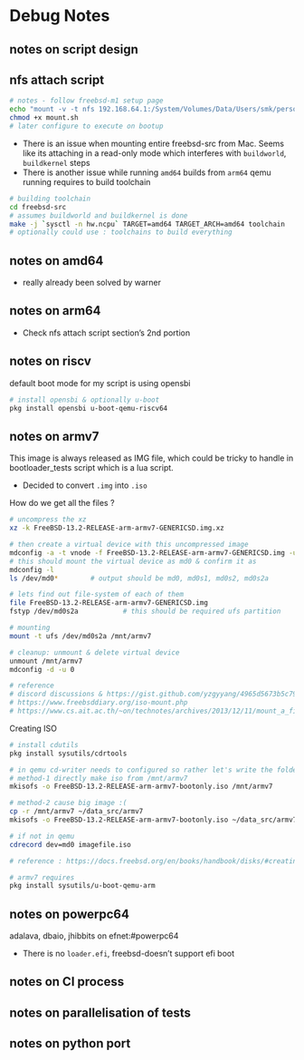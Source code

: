# Debug Notes

## notes on script design



## nfs attach script

````bash
# notes - follow freebsd-m1 setup page
echo "mount -v -t nfs 192.168.64.1:/System/Volumes/Data/Users/smk/personal/gsoc/fbsd/tools/boot/bootloader_test /root/freebsd-src/tools/boot/bootloader_test" >> mount.sh
chmod +x mount.sh
# later configure to execute on bootup
````

- There is an issue when mounting entire freebsd-src from Mac. Seems like its attaching in a read-only mode which interferes with `buildworld`, `buildkernel` steps
- There is another issue while running `amd64` builds from `arm64` qemu running requires to build toolchain

````bash
# building toolchain
cd freebsd-src
# assumes buildworld and buildkernel is done
make -j `sysctl -n hw.ncpu` TARGET=amd64 TARGET_ARCH=amd64 toolchain
# optionally could use : toolchains to build everything
````



## notes on amd64

- really already been solved by warner

## notes on arm64

- Check nfs attach script section’s 2nd portion

## notes on riscv

default boot mode for my script is using opensbi

````bash
# install opensbi & optionally u-boot
pkg install opensbi u-boot-qemu-riscv64
````

## notes on armv7

This image is always released as IMG file, which could be tricky to handle in bootloader_tests script which is a lua script.

- Decided to convert `.img` into `.iso`

How do we get all the files ?

````bash
# uncompress the xz
xz -k FreeBSD-13.2-RELEASE-arm-armv7-GENERICSD.img.xz

# then create a virtual device with this uncompressed image
mdconfig -a -t vnode -f FreeBSD-13.2-RELEASE-arm-armv7-GENERICSD.img -u 0
# this should mount the virtual device as md0 & confirm it as
mdconfig -l
ls /dev/md0*		# output should be md0, md0s1, md0s2, md0s2a

# lets find out file-system of each of them
file FreeBSD-13.2-RELEASE-arm-armv7-GENERICSD.img
fstyp /dev/md0s2a			# this should be required ufs partition

# mounting
mount -t ufs /dev/md0s2a /mnt/armv7

# cleanup: unmount & delete virtual device
unmount /mnt/armv7
mdconfig -d -u 0

# reference
# discord discussions & https://gist.github.com/yzgyyang/4965d5673b5c79c644a695dd75fa8e05
# https://www.freebsddiary.org/iso-mount.php
# https://www.cs.ait.ac.th/~on/technotes/archives/2013/12/11/mount_a_file_system_image_in_freebsd/index.html
````

Creating ISO

````bash
# install cdutils
pkg install sysutils/cdrtools

# in qemu cd-writer needs to configured so rather let's write the folder into iso
# method-1 directly make iso from /mnt/armv7
mkisofs -o FreeBSD-13.2-RELEASE-arm-armv7-bootonly.iso /mnt/armv7

# method-2 cause big image :(
cp -r /mnt/armv7 ~/data_src/armv7
mkisofs -o FreeBSD-13.2-RELEASE-arm-armv7-bootonly.iso ~/data_src/armv7

# if not in qemu
cdrecord dev=md0 imagefile.iso

# reference : https://docs.freebsd.org/en/books/handbook/disks/#creating-cds
````

````bash
# armv7 requires
pkg install sysutils/u-boot-qemu-arm
````



## notes on powerpc64

adalava, dbaio, jhibbits on efnet:#powerpc64

- There is no `loader.efi`, freebsd-doesn’t support efi boot



## notes on CI process

## notes on parallelisation of tests

## notes on python port
